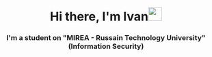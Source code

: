 <h1 align="center">Hi there, I'm Ivan<img src="https://github.com/blackcater/blackcater/raw/main/images/Hi.gif" height="32"/></h1>
<h3 align="center">I'm a student on "MIREA - Russain Technology University" (Information Security)</h3>

